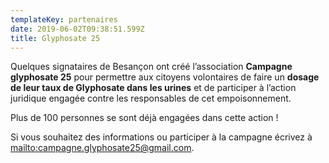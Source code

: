 ```yaml
---
templateKey: partenaires
date: 2019-06-02T09:38:51.599Z
title: Glyphosate 25
---
```

Quelques signataires de Besançon ont créé l’association <strong>Campagne
  glyphosate 25</strong> pour permettre aux citoyens volontaires de faire un
  <strong>dosage de leur taux de Glyphosate dans les urines</strong> et de
  participer à l’action juridique engagée contre les responsables de cet
  empoisonnement.


  Plus de 100 personnes se sont déjà engagées dans cette action !


  Si vous souhaitez des informations ou participer à la campagne écrivez à
  <mailto:campagne.glyphosate25@gmail.com>.